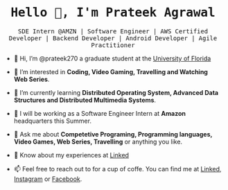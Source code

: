 <h1 align="center"><samp>
  Hello 🙏, I'm Prateek Agrawal <samp>
</h1>
<p align="center">
  <samp>
  SDE Intern @AMZN | Software Engineer | AWS Certified Developer | Backend Developer | Android Developer | Agile Practitioner
  </samp>
  
</p>


- 👋 Hi, I’m @prateek270 a graduate student at the [University of Florida](https://cise.ufl.edu/)
  
- 👀 I’m interested in **Coding, Video Gaming, Travelling and Watching Web Series**.
  
- 🌱 I’m currently learning **Distributed Operating System, Advanced Data Structures and Distributed Multimedia Systems**. 
  
- 💞️ I will be working as a Software Engineer Intern at **Amazon** headquarters this Summer.
       
- 💬 Ask me about **Competetive Programing, Programming languages, Video Games, Web Series, Travelling** or anything you like.

- 📄 Know about my experiences at [Linked](https://www.linkedin.com/in/prateek270/)
  
- 📫 Feel free to reach out to for a cup of coffe. You can find me at [Linked](https://www.linkedin.com/in/prateek270/), [Instagram](https://www.instagram.com/prateek_270/) or [Facebook](https://www.facebook.com/prateek.agarwal.7330/).

<!---
prateek270/prateek270 is a ✨ special ✨ repository because its `README.md` (this file) appears on your GitHub profile.
You can click the Preview link to take a look at your changes.
--->

